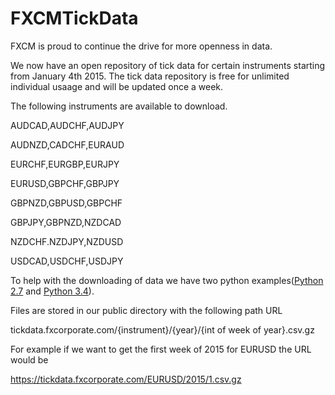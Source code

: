 # FXCMTickData
FXCM is proud to continue the drive for more openness in data.

We now have an open repository of tick data for certain instruments starting from January 4th 2015.
The tick data repository is free for unlimited individual usaage and will be updated once a week.

The following instruments are available to download.

AUDCAD,AUDCHF,AUDJPY

AUDNZD,CADCHF,EURAUD

EURCHF,EURGBP,EURJPY 

EURUSD,GBPCHF,GBPJPY 

GBPNZD,GBPUSD,GBPCHF

GBPJPY,GBPNZD,NZDCAD

NZDCHF.NZDJPY,NZDUSD

USDCAD,USDCHF,USDJPY

To help with the downloading of data we have two python examples([Python 2.7](https://github.com/FXCMAPI/FXCMTickData/blob/master/TickData27.py) and [Python 3.4](https://github.com/FXCMAPI/FXCMTickData/blob/master/TickData34.py)).

Files are stored in our public directory with the following path URL

tickdata.fxcorporate.com/{instrument}/{year}/{int of week of year}.csv.gz

For example if we want to get the first week of 2015 for EURUSD the URL would be

https://tickdata.fxcorporate.com/EURUSD/2015/1.csv.gz
